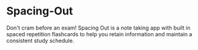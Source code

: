 # Spacing-Out
Don't cram before an exam! Spacing Out is a note taking app with built in spaced repetition flashcards to help you retain information and maintain a consistent study schedule.
